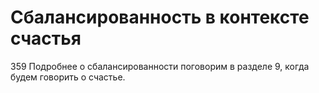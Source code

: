 # Сбалансированность в контексте счастья

359 Подробнее о сбалансированности поговорим в разделе 9, когда будем говорить о счастье.
